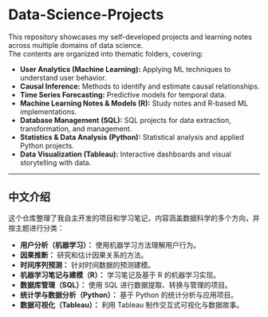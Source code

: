 # Data-Science-Projects

This repository showcases my self-developed projects and learning notes across multiple domains of data science.  
The contents are organized into thematic folders, covering:

- **User Analytics (Machine Learning):** Applying ML techniques to understand user behavior.  
- **Causal Inference:** Methods to identify and estimate causal relationships.  
- **Time Series Forecasting:** Predictive models for temporal data.  
- **Machine Learning Notes & Models (R):** Study notes and R-based ML implementations.  
- **Database Management (SQL):** SQL projects for data extraction, transformation, and management.  
- **Statistics & Data Analysis (Python):** Statistical analysis and applied Python projects.  
- **Data Visualization (Tableau):** Interactive dashboards and visual storytelling with data.  

---

## 中文介绍

这个仓库整理了我自主开发的项目和学习笔记，内容涵盖数据科学的多个方向，并按主题进行分类：

- **用户分析（机器学习）：** 使用机器学习方法理解用户行为。  
- **因果推断：** 研究和估计因果关系的方法。  
- **时间序列预测：** 针对时间数据的预测建模。  
- **机器学习笔记与建模（R）：** 学习笔记及基于 R 的机器学习实现。  
- **数据库管理（SQL）：** 使用 SQL 进行数据提取、转换与管理的项目。  
- **统计学与数据分析（Python）：** 基于 Python 的统计分析与应用项目。  
- **数据可视化（Tableau）：** 利用 Tableau 制作交互式可视化与数据故事。  

